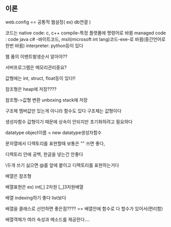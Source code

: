 ## 이론
web.config == 공통적 웹설정(  ex) db연결  )

코드는
native code: c, c++ compile-특정 플랫폼에 명령어로 바뀜
managed code : code java c# -바이트코드, msil(microsoft int lang)코드-exe-로 바뀜(중간언어로 한번 바뀜)
interpreter: python등이 있다

웹 폼의 이벤트발생순서 알아야??

서버프로그램은 메모리관리중요?

값형에는 int, struct, float등이 있다!!

참조형은 heap에 저장????

참조형->값형 변환 unboxing stack에 저장

구조체 멤버값만 있는게 아니라 함수도 있다 구조체는 값형이다

생성자함수 값형이기 때문에 상속이 안되지만 초기화하려고 필요하다

datatype object이름 = new datatype생성자함수 

문자열에서 디렉토리를 표현할때 보통은 "" 쓰면 좋다,

디렉토리 안에 공백, 한글을 넣는건 안좋다

\\두개 쓰기 싫으면 @를 앞에 붙이고 디렉토리를 표현하는거다

배열은 참조형

배열표현은 ex) int[,] 2차원 [,,]3차원배열

배열 indexing하기 좋다 list보다

배열을 클래스로 선언하면 좋은점???? == 배열안에 함수로 다 할수가 있어서(편리함)

배열객체가 여러 속성과 메소드를 제공한다....

